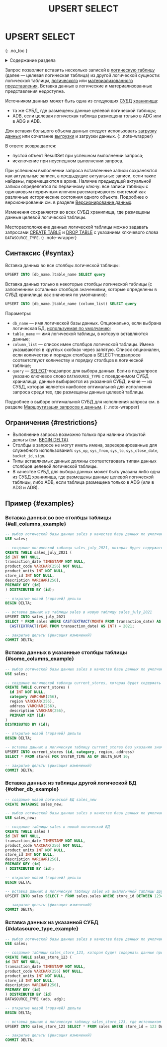 ﻿---
layout: default
title: UPSERT SELECT
nav_order: 35
parent: Запросы SQL+
grand_parent: Справочная информация
has_children: false
has_toc: false
---

# UPSERT SELECT
{: .no_toc }

<details markdown="block">
  <summary>
    Содержание раздела
  </summary>
  {: .text-delta }
1. TOC
{:toc}
</details>

Запрос позволяет вставить несколько записей в [логическую таблицу](../../../overview/main_concepts/logical_table/logical_table.md) 
(далее — целевая логическая таблица) из другой логической сущности: логической таблицы, 
[логического](../../../overview/main_concepts/logical_view/logical_view.md) 
или [материализованного представления](../../../overview/main_concepts/materialized_view/materialized_view.md).
Вставка данных в логические и материализованные представления 
недоступна.

Источником данных может быть одна из следующих [СУБД](../../../introduction/supported_DBMS/supported_DBMS.md)
[хранилища](../../../overview/main_concepts/data_storage/data_storage.md):
* та же СУБД, где размещены данные целевой логической таблицы; 
* ADB, если целевая логическая таблица размещена только в ADG или в ADG и ADB.

Для вставки большого объема данных следует использовать 
[загрузку данных](../../../working_with_system/data_upload/data_upload.md) или сочетание 
[выгрузки](../../../working_with_system/data_download/data_download.md) и загрузки данных.
{: .note-wrapper}

В ответе возвращается:
*   пустой объект ResultSet при успешном выполнении запроса;
*   исключение при неуспешном выполнении запроса.

При успешном выполнении запроса вставленные записи сохраняются как актуальные записи, а предыдущие актуальные записи, 
если такие найдены, перемещаются в архив. Наличие предыдущей актуальной записи определяется по первичному ключу: 
все записи таблицы с одинаковым первичным ключом рассматриваются системой как различные исторические состояния одного 
объекта. Подробнее о версионировании
см. в разделе [Версионирование данных](../../../working_with_system/data_upload/data_versioning/data_versioning.md).

Изменения сохраняются во всех СУБД хранилища, где размещены данные целевой логической таблицы. 

Месторасположение данных логической таблицы можно задавать запросами 
[CREATE TABLE](../CREATE_TABLE/CREATE_TABLE.md) и [DROP TABLE](../DROP_TABLE/DROP_TABLE.md) с указанием ключевого слова 
`DATASOURCE_TYPE`.
{: .note-wrapper}

## Синтаксис {#syntax}

Вставка данных во все столбцы логической таблицы:
```sql
UPSERT INTO [db_name.]table_name SELECT query
```

Вставка данных только в некоторые столбцы логической таблицы 
(с заполнением остальных столбцов значениями, которые определены в СУБД хранилища как значения по умолчанию):
```sql
UPSERT INTO [db_name.]table_name (column_list) SELECT query
```

Параметры:
* `db_name` — имя логической базы данных. Опционально, если выбрана логическая БД, 
  [используемая по умолчанию](../../../working_with_system/other_features/default_db_set-up/default_db_set-up.md);
* `table_name` — имя логической таблицы, в которую вставляются данные;
* `column_list` — список имен столбцов логической таблицы. Имена указываются в круглых скобках через запятую. 
  Список опционален, если количество и порядок столбцов в SELECT-подзапросе соответствуют количеству и порядку столбцов 
  в логической таблице;
* `query` — [SELECT](../SELECT/SELECT.md)-подзапрос для выбора данных. Если в подзапросе указано ключевое слово 
  `DATASOURCE_TYPE` с псевдонимом СУБД хранилища, данные выбираются из указанной СУБД, иначе — из СУБД, 
  которая является наиболее оптимальной для исполнения запроса среди тех, где размещены данные целевой таблицы.
  
Подробнее о выборе оптимальной СУБД для исполнения запроса см. в разделе 
[Маршрутизация запросов к данным](../../../working_with_system/data_reading/routing/routing.md).
{: .note-wrapper}

## Ограничения {#restrictions}

* Выполнение запроса возможно только при наличии открытой дельты (см. [BEGIN DELTA](../BEGIN_DELTA/BEGIN_DELTA.md)).
* Столбцы в запросе не могут иметь имена, зарезервированные для служебного использования: `sys_op`, `sys_from`,
  `sys_to`, `sys_close_date`, `bucket_id`, `sign`.
* Типы вставляемых данных должны соответствовать типам данных столбцов целевой логической таблицы.
* В качестве СУБД для выбора данных может быть указана либо одна из СУБД хранилища, где размещены 
  данные целевой логической таблицы, либо ADB, если таблица размещена только в ADG (или в ADG и ADB). 

## Пример {#examples}

### Вставка данных во все столбцы таблицы {#all_columns_example}

```sql
-- выбор логической базы данных sales в качестве базы данных по умолчанию
USE sales;

-- создание логической таблицы sales_july_2021, которая будет содержать данные о продажах за июль 2021
CREATE TABLE sales_july_2021 (
id INT NOT NULL,
transaction_date TIMESTAMP NOT NULL,
product_code VARCHAR(256) NOT NULL,
product_units INT NOT NULL,
store_id INT NOT NULL,
description VARCHAR(256),
PRIMARY KEY (id)
) DISTRIBUTED BY (id);

-- открытие новой (горячей) дельты
BEGIN DELTA;

-- вставка данных из таблицы sales в новую таблицу sales_july_2021 
UPSERT INTO sales_july_2021 
SELECT * FROM sales WHERE CAST(EXTRACT(MONTH FROM transaction_date) AS INT) = 7 AND 
  CAST(EXTRACT(YEAR FROM transaction_date) AS INT) = 2021;

-- закрытие дельты (фиксация изменений)
COMMIT DELTA;
```

### Вставка данных в указанные столбцы таблицы {#some_columns_example}

```sql
-- выбор логической базы данных sales в качестве базы данных по умолчанию
USE sales;

-- создание логической таблицы current_stores, которая будет содержать выборку из таблицы stores
CREATE TABLE current_stores (
  id INT NOT NULL,
  category VARCHAR(256),
  region VARCHAR(256),
  address VARCHAR(256),
  description VARCHAR(256),
  PRIMARY KEY (id)
)
DISTRIBUTED BY (id);

-- открытие новой (горячей) дельты
BEGIN DELTA;

-- вставка данных в логическую таблицу current_stores без указания значения столбца description
UPSERT INTO current_stores (id, category, region, address)
SELECT * FROM stores FOR SYSTEM_TIME AS OF DELTA_NUM 10;

-- закрытие дельты (фиксация изменений)
COMMIT DELTA;
```

### Вставка данных из таблицы другой логической БД {#other_db_example}

```sql
-- создание новой логической БД sales_new
CREATE DATABASE sales_new;

-- выбор логической базы данных sales в качестве базы данных по умолчанию
USE sales_new;

-- создание таблицы sales в новой логической БД
CREATE TABLE sales (
id INT NOT NULL,
transaction_date TIMESTAMP NOT NULL,
product_code VARCHAR(256) NOT NULL,
product_units INT NOT NULL,
store_id INT NOT NULL,
description VARCHAR(256),
PRIMARY KEY (id)
) DISTRIBUTED BY (id);

-- открытие новой (горячей) дельты
BEGIN DELTA;

-- вставка данных в логическую таблицу sales из аналогичной таблицы другой логической БД
UPSERT INTO sales SELECT * FROM sales.sales WHERE store_id BETWEEN 1234 AND 4567;

-- закрытие дельты (фиксация изменений)
COMMIT DELTA;
```

### Вставка данных из указанной СУБД {#datasource_type_example}

```sql
-- выбор логической базы данных sales в качестве базы данных по умолчанию
USE sales;

-- создание таблицы sales_store_123, которая будет содержать данные продаж одного магазина, с размещением в ADB и ADG
CREATE TABLE sales_store_123 (
id INT NOT NULL,
transaction_date TIMESTAMP NOT NULL,
product_code VARCHAR(256) NOT NULL,
product_units INT NOT NULL,
store_id INT NOT NULL,
description VARCHAR(256),
PRIMARY KEY (id)
) DISTRIBUTED BY (id)
DATASOURCE_TYPE (adb, adg);

-- открытие новой (горячей) дельты
BEGIN DELTA;

-- вставка данных в логическую таблицу sales_store_123, где источником данных служит ADQM
UPSERT INTO sales_store_123 SELECT * FROM sales WHERE store_id = 123 DATASOURCE_TYPE = 'adb';

-- закрытие дельты (фиксация изменений)
COMMIT DELTA;
```